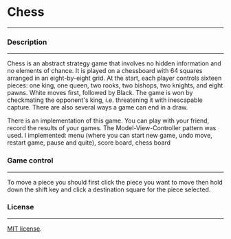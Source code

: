 # Chess
---

### Description
---
Chess is an abstract strategy game that involves no hidden information and no elements of chance. 
It is played on a chessboard with 64 squares arranged in an eight-by-eight grid.
At the start, each player controls sixteen pieces: one king, one queen, two rooks, two bishops, two knights, and eight pawns.
White moves first, followed by Black.
The game is won by checkmating the opponent's king, i.e. threatening it with inescapable capture. There are also several ways a game can end in a draw.

There is an implementation of this game. You can play with your friend, record the results of your games.
The Model-View-Controller pattern was used.
I implemented: menu (where you can start new game, undo move, restart game, pause and quite), score board, chess board
### Game control
---
To move a piece you should first click the piece you want to move then hold down the shift key and click a destination square for the piece selected. 

### License
---

[MIT license](https://en.wikipedia.org/wiki/MIT_License).
